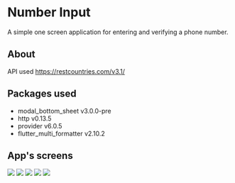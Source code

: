 # Number Input

A simple one screen application for entering and verifying a phone number.

## About

API used https://restcountries.com/v3.1/

## Packages used

* modal_bottom_sheet v3.0.0-pre
* http v0.13.5
* provider v6.0.5
* flutter_multi_formatter v2.10.2

## App's screens

![](1.png)
![](2.png)
![](3.png)
![](4.png)
![](5.png)



